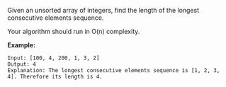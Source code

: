 Given an unsorted array of integers, find the length of the longest consecutive elements sequence.

Your algorithm should run in O(n) complexity.

**Example:**
```
Input: [100, 4, 200, 1, 3, 2]
Output: 4
Explanation: The longest consecutive elements sequence is [1, 2, 3, 4]. Therefore its length is 4.
```